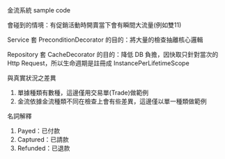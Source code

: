金流系統 sample code

會碰到的情境：有促銷活動時開賣當下會有瞬間大流量(例如雙11)  

Service 套 PreconditionDecorator 的目的：將大量的檢查抽離核心邏輯  

Repository 套 CacheDecorator 的目的：降低 DB 負擔，因快取只針對當次的 Http Request，所以生命週期是註冊成 InstancePerLifetimeScope  

與真實狀況之差異  
1. 單據種類有數種，這邊僅用交易單(Trade)做範例  
2. 金流依據金流種類不同在檢查上會有些差異，這邊僅以單一種類做範例  

名詞解釋  
1. Payed：已付款  
2. Captured：已請款  
3. Refunded：已退款  
